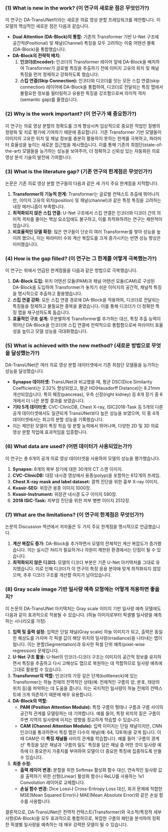 
### (1) What is new in the work? (이 연구의 새로운 점은 무엇인가?)

이 연구는 DA-TransUNet이라는 새로운 의료 영상 분할 프레임워크를 제안합니다. 이 모델의 핵심적인 새로운 점은 다음과 같습니다.

*   **Dual Attention (DA-Block)의 통합:** 기존의 Transformer 기반 U-Net 구조에 공간적(Positional) 및 채널(Channel) 특징을 모두 고려하는 이중 어텐션 블록(DA-Block)을 통합했습니다.
*   **DA-Block의 전략적 배치:**
    1.  **인코더(Encoder):** 인코더의 Transformer 레이어 앞에 DA-Block을 배치하여 Transformer가 글로벌 특징을 추출하기 전에 이미지 고유의 위치 및 채널 특징을 먼저 정제하고 강화하도록 했습니다.
    2.  **스킵 연결(Skip Connection):** 인코더와 디코더를 잇는 모든 스킵 연결(skip connection) 레이어에 DA-Block을 통합하여, 디코더로 전달되는 특징 맵에서 불필요한 정보를 필터링하고 유용한 특징을 강조함으로써 의미적 격차(semantic gap)를 줄였습니다.

### (2) Why is the work important? (이 연구가 왜 중요한가?)

이 연구는 의료 영상 분할의 정확도를 크게 향상시켜 임상적으로 중요한 작업인 질병의 정량화 및 치료 평가에 기여하기 때문에 중요합니다. 기존 Transformer 기반 모델들이 이미지의 고유한 위치 및 채널 정보를 충분히 활용하지 못하는 한계를 극복하고, 파라미터 효율성을 높이는 새로운 접근법을 제시했습니다. 이를 통해 기존의 최첨단(state-of-the-art) 모델들을 능가하는 성능을 보여주어, 더 정확하고 신뢰성 있는 자동화된 의료 영상 분석 기술의 발전에 기여합니다.

### (3) What is the literature gap? (기존 연구의 한계점은 무엇인가?)

논문은 기존 의료 영상 분할 연구들의 다음과 같은 세 가지 주요 한계점을 지적합니다.

1.  **Transformer의 기능적 한계:** Transformer는 글로벌 컨텍스트 추출에 뛰어나지만, 이미지 고유의 위치(position) 및 채널(channel)과 같은 특정 특징을 고려하는 내장 메커니즘이 부족합니다.
2.  **최적화되지 않은 스킵 연결:** U-Net 구조에서 스킵 연결은 인코더와 디코더 간의 의미적 격차를 줄이는 핵심 요소임에도 불구하고, 이를 최적화하려는 연구는 제한적이었습니다.
3.  **비효율적인 모델 확장:** 많은 연구들이 단순히 여러 Transformer를 쌓아 성능을 높이려 했으나, 이는 파라미터 수와 계산 복잡도를 크게 증가시키는 반면 성능 향상은 미미했습니다.

### (4) How is the gap filled? (이 연구는 그 한계를 어떻게 극복했는가?)

이 연구는 위에서 언급된 한계점들을 다음과 같은 방법으로 극복했습니다.

1.  **DA-Block 도입:** 위치 어텐션 모듈(PAM)과 채널 어텐션 모듈(CAM)로 구성된 DA-Block을 도입하여 Transformer가 놓치기 쉬운 이미지의 공간적, 채널적 특징을 명시적으로 추출하고 활용했습니다.
2.  **스킵 연결 강화:** 모든 스킵 연결 경로에 DA-Block을 적용하여, 디코더로 전달되는 특징들을 정제하고 불필요한 중복을 줄였습니다. 이를 통해 디코더가 더 정확한 특징 맵을 재구성하도록 돕습니다.
3.  **효율적인 구조 설계:** 무분별하게 Transformer를 추가하는 대신, 특징 추출 능력이 뛰어난 DA-Block을 인코더와 스킵 연결에 전략적으로 통합함으로써 파라미터 효율성을 높이고 모델 성능을 극대화했습니다.

### (5) What is achieved with the new method? (새로운 방법으로 무엇을 달성했는가?)

DA-TransUNet은 여러 의료 영상 분할 데이터셋에서 기존 최첨단 모델들을 능가하는 성능을 달성했습니다.

*   **Synapse 데이터셋:** TransUNet과 비교했을 때, 평균 DSC(Dice Similarity Coefficient)는 2.32% 향상되었고, 평균 HD(Hausdorff Distance)는 8.21mm 개선되었습니다. 특히 췌장(pancreas), 우측 신장(right kidney) 등 8개 장기 중 6개에서 더 나은 분할 결과를 보였습니다.
*   **기타 5개 데이터셋:** CVC-ClinicDB, Chest X-ray, ISIC2018-Task 등 5개의 다른 공개 데이터셋에서도 일관되게 TransUNet보다 높은 성능을 보였으며, 이 중 4개 데이터셋에서는 최고의 분할 성능을 기록했습니다.
*   이는 제안된 모델이 특징 학습 및 분할 능력에서 뛰어나며, 다양한 2D 및 3D 의료 영상 분할 작업에 효과적임을 입증합니다.

### (6) What data are used? (어떤 데이터가 사용되었는가?)

이 연구는 총 6개의 공개 의료 영상 데이터셋을 사용하여 모델의 성능을 평가했습니다.

1.  **Synapse:** 8개의 복부 장기에 대한 30개의 CT 스캔 이미지.
2.  **CVC-ClinicDB:** 대장 내시경 영상에서 용종(polyp)을 포함하는 612개의 프레임.
3.  **Chest X-ray mask and label dataset:** 결핵 진단을 위한 흉부 X-ray 이미지.
4.  **Kvasir-SEG:** 위장관 용종 이미지 1000장.
5.  **Kvasir-Instrument:** 위장관 내시경 도구 이미지 590장.
6.  **2018 ISIC-Task:** 피부암 진단을 위한 피부 병변 이미지 2512장.

### (7) What are the limitations? (이 연구의 한계점은 무엇인가?)

논문의 Discussion 섹션에서 저자들은 두 가지 주요 한계점을 명시적으로 언급했습니다.

1.  **계산 복잡도 증가:** DA-Block을 추가하면서 모델의 전체적인 계산 복잡도가 증가했습니다. 이는 실시간 처리가 필요하거나 자원이 제한된 환경에서는 단점이 될 수 있습니다.
2.  **최적화되지 않은 디코더:** 모델의 디코더 부분은 기존 U-Net 아키텍처를 그대로 유지했습니다. 이로 인해 디코더가 이 연구의 특정 응용 분야에 맞게 최적화되지 않았으며, 추후 디코더 구조를 개선할 여지가 남아있습니다.

### (8) Gray scale image 기반 일사량 예측 모형에는 어떻게 적용하면 좋을지?

이 논문의 DA-TransUNet 아키텍처는 Gray scale 이미지 기반 일사량 예측 모델에도 다음과 같이 효과적으로 적용될 수 있습니다. (하늘 이미지로부터 픽셀별 일사량을 예측하는 시나리오를 가정)

1.  **입력 및 출력 설정:** 입력은 단일 채널(Gray scale) 하늘 이미지가 되고, 출력은 동일한 해상도를 가지며 각 픽셀 값이 해당 위치의 일사량(irradiance)을 나타내는 맵이 됩니다. 이는 분할(Segmentation)과 유사한 픽셀 단위 예측(pixel-wise regression) 문제입니다.
2.  **U-Net 구조 활용:** U-Net의 인코더-디코더 구조는 이미지의 공간적 정보를 유지하면서 특징을 추출하고 다시 고해상도 맵으로 복원하는 데 적합하므로 일사량 예측에 그대로 활용할 수 있습니다.
3.  **Transformer의 역할:** 인코더의 가장 깊은 단계(bottleneck)에 있는 Transformer는 하늘 전체의 전역적인 상태(예: 전체적인 구름의 양, 분포, 태양의 위치 등)를 파악하는 데 도움을 줍니다. 이는 국지적인 일사량이 하늘 전체의 컨텍스트에 크게 의존하기 때문에 매우 유용합니다.
4.  **DA-Block의 역할:**
    *   **PAM (Position Attention Module):** 특정 구름의 형태나 구름과 구름 사이의 공간적 관계를 모델링하는 데 기여합니다. 예를 들어, 특정 위치의 짙은 구름이 주변 지역의 일사량에 미치는 영향을 정교하게 학습할 수 있습니다.
    *   **CAM (Channel Attention Module):** 입력 이미지는 단일 채널이지만, CNN 인코더를 통과하면서 특징 맵은 다수의 채널(예: 64, 128개)을 갖게 됩니다. 이때 CAM은 이 **특징 채널들** 사이의 관계를 학습합니다. 예를 들어 '구름의 경계선' 특징을 담은 채널과 '구름의 밀도' 특징을 담은 채널 중 어떤 것이 일사량 예측에 더 중요한지 가중치를 부여하여 모델이 더 중요한 특징에 집중하도록 만들 수 있습니다.
5.  **최종 수정:**
    *   **출력 레이어 변경:** 분할을 위한 Softmax 활성화 함수 대신, 연속적인 일사량 값을 출력하기 위한 선형(Linear) 활성화 함수나 ReLU를 사용하는 1x1 Convolution 레이어로 교체합니다.
    *   **손실 함수 변경:** Dice Loss나 Cross-Entropy Loss 대신, 회귀 문제에 적합한 MSE(Mean Squared Error)나 MAE(Mean Absolute Error)와 같은 손실 함수를 사용합니다.

결론적으로, DA-TransUNet은 전역적 컨텍스트(Transformer)와 국소적/특징적 세부사항(DA-Block)을 모두 효과적으로 통합하므로, 복잡한 구름의 패턴을 분석하여 정확한 픽셀별 일사량을 예측하는 데 매우 강력한 모델이 될 수 있습니다.
